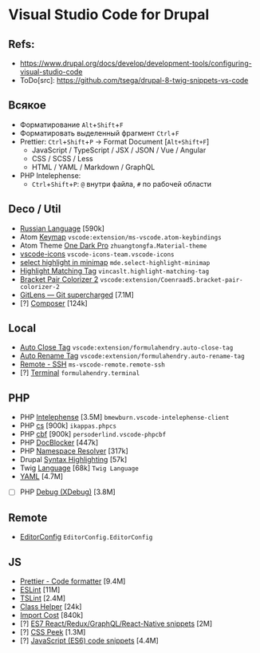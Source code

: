 # Visual Studio Code for Drupal

## Refs:
* https://www.drupal.org/docs/develop/development-tools/configuring-visual-studio-code
* ToDo[src]: https://github.com/tsega/drupal-8-twig-snippets-vs-code

## Всякое
* Форматирование `Alt`+`Shift`+`F`
* Форматировать выделенный фрагмент `Ctrl`+`F`
* Prettier: `Ctrl`+`Shift`+`P` -> Format Document [`Alt+Shift+F`]
  - JavaScript / TypeScript / JSX / JSON / Vue / Angular
  - CSS / SCSS / Less
  - HTML / YAML / Markdown / GraphQL
* PHP Intelephense:
  - `Ctrl`+`Shift`+`P`: `@` внутри файла, `#` по рабочей области

## Deco / Util
* [Russian Language](https://marketplace.visualstudio.com/items?itemName=MS-CEINTL.vscode-language-pack-ru) [590k]
* Atom [Keymap](https://marketplace.visualstudio.com/items?itemName=ms-vscode.atom-keybindings) `vscode:extension/ms-vscode.atom-keybindings`
* Atom Theme [One Dark Pro](https://marketplace.visualstudio.com/items?itemName=zhuangtongfa.Material-theme) `zhuangtongfa.Material-theme`
* [vscode-icons](https://marketplace.visualstudio.com/items?itemName=vscode-icons-team.vscode-icons) `vscode-icons-team.vscode-icons`
* [select highlight in minimap](https://marketplace.visualstudio.com/items?itemName=mde.select-highlight-minimap) `mde.select-highlight-minimap`
* [Highlight Matching Tag](https://marketplace.visualstudio.com/items?itemName=vincaslt.highlight-matching-tag) `vincaslt.highlight-matching-tag`
* [Bracket Pair Colorizer 2](https://marketplace.visualstudio.com/items?itemName=CoenraadS.bracket-pair-colorizer-2) `vscode:extension/CoenraadS.bracket-pair-colorizer-2`
* [GitLens — Git supercharged](https://marketplace.visualstudio.com/items?itemName=eamodio.gitlens) [7.1M]
* [?] [Composer](https://marketplace.visualstudio.com/items?itemName=ikappas.composer) [124k]

## Local
* [Auto Close Tag](https://marketplace.visualstudio.com/items?itemName=formulahendry.auto-close-tag) `vscode:extension/formulahendry.auto-close-tag`
* [Auto Rename Tag](https://marketplace.visualstudio.com/items?itemName=formulahendry.auto-rename-tag) `vscode:extension/formulahendry.auto-rename-tag`
* [Remote - SSH](https://marketplace.visualstudio.com/items?itemName=ms-vscode-remote.remote-ssh) `ms-vscode-remote.remote-ssh`
* [?] [Terminal](https://marketplace.visualstudio.com/items?itemName=formulahendry.terminal) `formulahendry.terminal`

## PHP
* PHP [Intelephense](https://marketplace.visualstudio.com/items?itemName=bmewburn.vscode-intelephense-client) [3.5M] `bmewburn.vscode-intelephense-client`
* PHP [cs](https://marketplace.visualstudio.com/items?itemName=ikappas.phpcs) [900k] `ikappas.phpcs`
* PHP [cbf](https://marketplace.visualstudio.com/items?itemName=persoderlind.vscode-phpcbf) [900k] `persoderlind.vscode-phpcbf`
* PHP [DocBlocker](https://marketplace.visualstudio.com/items?itemName=neilbrayfield.php-docblocker) [447k]
* PHP [Namespace Resolver](https://marketplace.visualstudio.com/items?itemName=MehediDracula.php-namespace-resolver) [317k]
* Drupal [Syntax Highlighting](https://marketplace.visualstudio.com/items?itemName=marcostazi.VS-code-drupal) [57k]
* Twig [Language](https://marketplace.visualstudio.com/items?itemName=mblode.twig-language) [68k] `Twig Language`
* [YAML](https://marketplace.visualstudio.com/items?itemName=redhat.vscode-yaml) [4.7M]
* [ ] PHP [Debug  (XDebug)](https://marketplace.visualstudio.com/items?itemName=felixfbecker.php-debug) [3.8M]

## Remote
* [EditorConfig](https://marketplace.visualstudio.com/items?itemName=EditorConfig.EditorConfig) `EditorConfig.EditorConfig`

## JS
* [Prettier - Code formatter](https://marketplace.visualstudio.com/items?itemName=esbenp.prettier-vscode) [9.4M]
* [ESLint](https://marketplace.visualstudio.com/items?itemName=dbaeumer.vscode-eslint) [11M]
* [TSLint](https://marketplace.visualstudio.com/items?itemName=ms-vscode.vscode-typescript-tslint-plugin) [2.4M]
* [Class Helper](https://marketplace.visualstudio.com/items?itemName=predrag-nikolic.php-class-helper) [24k]
* [Import Cost](https://marketplace.visualstudio.com/items?itemName=wix.vscode-import-cost) [840k]
* [?] [ES7 React/Redux/GraphQL/React-Native snippets](https://marketplace.visualstudio.com/items?itemName=dsznajder.es7-react-js-snippets) [2M]
* [?] [CSS Peek](https://marketplace.visualstudio.com/items?itemName=pranaygp.vscode-css-peek) [1.3M]
* [?] [JavaScript (ES6) code snippets](https://marketplace.visualstudio.com/items?itemName=xabikos.JavaScriptSnippets) [4.4M]
